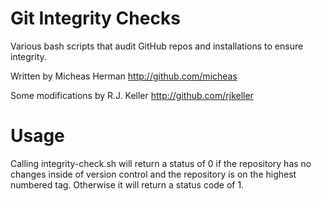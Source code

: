 Git Integrity Checks
====================

Various bash scripts that audit GitHub repos and installations to ensure
integrity.

Written by Micheas Herman <http://github.com/micheas>

Some modifications by R.J. Keller <http://github.com/rjkeller>

Usage
=====

Calling integrity-check.sh will return a status of 0 if the repository 
has no changes inside of version control and the repository is on the 
highest numbered tag. Otherwise it will return a status code of 1.
